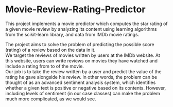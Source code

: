 # Movie-Review-Rating-Predictor #
This project implements a movie predictor which computes the star rating of a given movie review by analyzing its content using learning algorithms from the scikit-learn library, and data from IMDb movie ratings. 

The project aims to solve the problem of predicting the possible score (rating) of a review based on the data in it.  
We target the reviews of movies written by users at the IMDb website. At this website, users can write reviews on movies they have watched and include a rating from to of the movie.  
Our job is to take the review written by a user and predict the value of the rating he gave alongside his review. 
In other words, the problem can be thought of as an advanced sentiment analysis system, which identifies whether a given text is positive or negative based on its contents. However, including levels of sentiment (in our case classes) can make the problem much more complicated, as we would see.  






